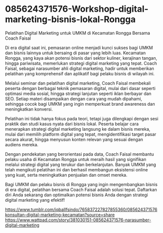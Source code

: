 # 085624371576-Workshop-digital-marketing-bisnis-lokal-Rongga
Pelatihan Digital Marketing untuk UMKM di Kecamatan Rongga Bersama Coach Faisal

Di era digital saat ini, pemasaran online menjadi kunci sukses bagi UMKM dan bisnis lainnya untuk bersaing di pasar yang lebih luas. Kecamatan Rongga, yang kaya akan potensi bisnis dari sektor kuliner, kerajinan tangan, hingga pariwisata, memerlukan strategi digital marketing yang tepat. Coach Faisal, sebagai narasumber ahli digital marketing, hadir untuk memberikan pelatihan yang komprehensif dan aplikatif bagi pelaku bisnis di wilayah ini.

Melalui seminar dan pelatihan digital marketing, Coach Faisal membekali peserta dengan berbagai teknik pemasaran digital, mulai dari dasar seperti optimasi media sosial, hingga strategi lanjutan seperti iklan berbayar dan SEO. Setiap materi disampaikan dengan cara yang mudah dipahami, sehingga cocok bagi UMKM yang ingin memperkuat brand awareness dan meningkatkan konversi.

Pelatihan ini tidak hanya fokus pada teori, tetapi juga dilengkapi dengan sesi praktik dan studi kasus nyata dari bisnis lokal. Peserta belajar cara menerapkan strategi digital marketing langsung ke dalam bisnis mereka, mulai dari memilih platform digital yang tepat, mengidentifikasi target pasar secara akurat, hingga menyusun konten relevan yang sesuai dengan audiens mereka.

Dengan pendekatan yang berorientasi pada data, Coach Faisal membantu pelaku usaha di Kecamatan Rongga untuk meraih hasil yang signifikan melalui strategi digital yang terukur dan berkelanjutan. Banyak UMKM yang telah mengikuti pelatihan ini dan berhasil membangun eksistensi online yang kuat, serta meningkatkan penjualan dan omset mereka.

Bagi UMKM dan pelaku bisnis di Rongga yang ingin mengembangkan bisnis di era digital, pelatihan bersama Coach Faisal adalah solusi tepat. Daftarkan diri Anda sekarang dan optimalkan potensi bisnis Anda dengan strategi digital marketing yang efektif!

https://www.tumblr.com/iqballfsindo/765837227827855360/085624371576konsultan-digital-marketing-kecamatan?source=share
https://www.wattpad.com/story/381030151-085624371576-narasumber-digital-marketing
